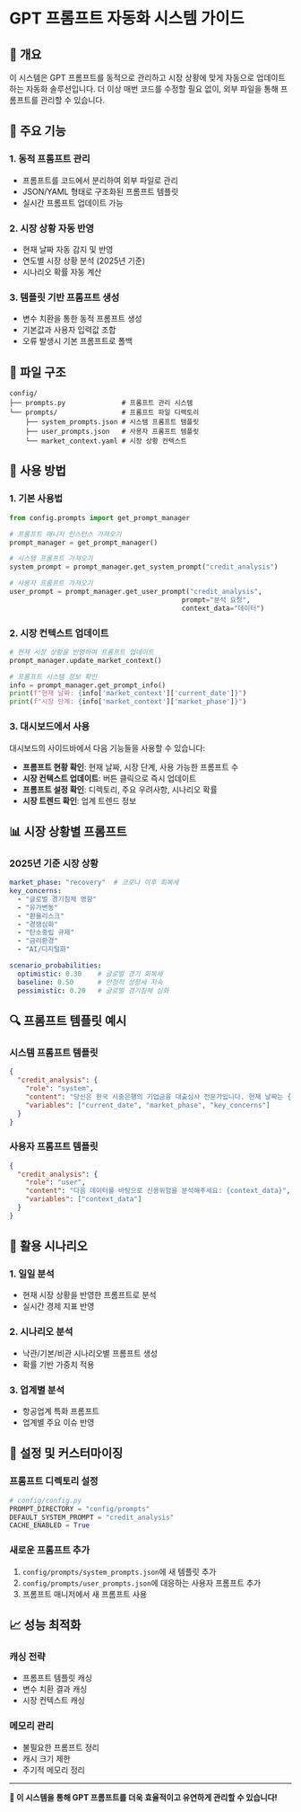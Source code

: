 # GPT 프롬프트 자동화 시스템 가이드

## 🎯 개요

이 시스템은 GPT 프롬프트를 동적으로 관리하고 시장 상황에 맞게 자동으로 업데이트하는 자동화 솔루션입니다. 더 이상 매번 코드를 수정할 필요 없이, 외부 파일을 통해 프롬프트를 관리할 수 있습니다.

## 🚀 주요 기능

### 1. **동적 프롬프트 관리**
- 프롬프트를 코드에서 분리하여 외부 파일로 관리
- JSON/YAML 형태로 구조화된 프롬프트 템플릿
- 실시간 프롬프트 업데이트 가능

### 2. **시장 상황 자동 반영**
- 현재 날짜 자동 감지 및 반영
- 연도별 시장 상황 분석 (2025년 기준)
- 시나리오 확률 자동 계산

### 3. **템플릿 기반 프롬프트 생성**
- 변수 치환을 통한 동적 프롬프트 생성
- 기본값과 사용자 입력값 조합
- 오류 발생시 기본 프롬프트로 폴백

## 📁 파일 구조

```
config/
├── prompts.py              # 프롬프트 관리 시스템
└── prompts/                # 프롬프트 파일 디렉토리
    ├── system_prompts.json # 시스템 프롬프트 템플릿
    ├── user_prompts.json   # 사용자 프롬프트 템플릿
    └── market_context.yaml # 시장 상황 컨텍스트
```

## 🔧 사용 방법

### 1. **기본 사용법**

```python
from config.prompts import get_prompt_manager

# 프롬프트 매니저 인스턴스 가져오기
prompt_manager = get_prompt_manager()

# 시스템 프롬프트 가져오기
system_prompt = prompt_manager.get_system_prompt("credit_analysis")

# 사용자 프롬프트 가져오기
user_prompt = prompt_manager.get_user_prompt("credit_analysis", 
                                           prompt="분석 요청", 
                                           context_data="데이터")
```

### 2. **시장 컨텍스트 업데이트**

```python
# 현재 시장 상황을 반영하여 프롬프트 업데이트
prompt_manager.update_market_context()

# 프롬프트 시스템 정보 확인
info = prompt_manager.get_prompt_info()
print(f"현재 날짜: {info['market_context']['current_date']}")
print(f"시장 단계: {info['market_context']['market_phase']}")
```

### 3. **대시보드에서 사용**

대시보드의 사이드바에서 다음 기능들을 사용할 수 있습니다:

- **프롬프트 현황 확인**: 현재 날짜, 시장 단계, 사용 가능한 프롬프트 수
- **시장 컨텍스트 업데이트**: 버튼 클릭으로 즉시 업데이트
- **프롬프트 설정 확인**: 디렉토리, 주요 우려사항, 시나리오 확률
- **시장 트렌드 확인**: 업계 트렌드 정보

## 📊 시장 상황별 프롬프트

### 2025년 기준 시장 상황

```yaml
market_phase: "recovery"  # 코로나 이후 회복세
key_concerns:
  - "글로벌 경기침체 영향"
  - "유가변동"
  - "환율리스크"
  - "경쟁심화"
  - "탄소중립 규제"
  - "금리환경"
  - "AI/디지털화"

scenario_probabilities:
  optimistic: 0.30    # 글로벌 경기 회복세
  baseline: 0.50      # 안정적 성장세 지속
  pessimistic: 0.20   # 글로벌 경기침체 심화
```

## 🔍 프롬프트 템플릿 예시

### 시스템 프롬프트 템플릿
```json
{
  "credit_analysis": {
    "role": "system",
    "content": "당신은 한국 시중은행의 기업금융 대출심사 전문가입니다. 현재 날짜는 {current_date}이며, 시장 상황은 {market_phase}입니다. 주요 우려사항: {key_concerns}",
    "variables": ["current_date", "market_phase", "key_concerns"]
  }
}
```

### 사용자 프롬프트 템플릿
```json
{
  "credit_analysis": {
    "role": "user",
    "content": "다음 데이터를 바탕으로 신용위험을 분석해주세요: {context_data}",
    "variables": ["context_data"]
  }
}
```

## 🎯 활용 시나리오

### 1. **일일 분석**
- 현재 시장 상황을 반영한 프롬프트로 분석
- 실시간 경제 지표 반영

### 2. **시나리오 분석**
- 낙관/기본/비관 시나리오별 프롬프트 생성
- 확률 기반 가중치 적용

### 3. **업계별 분석**
- 항공업계 특화 프롬프트
- 업계별 주요 이슈 반영

## 🔧 설정 및 커스터마이징

### 프롬프트 디렉토리 설정
```python
# config/config.py
PROMPT_DIRECTORY = "config/prompts"
DEFAULT_SYSTEM_PROMPT = "credit_analysis"
CACHE_ENABLED = True
```

### 새로운 프롬프트 추가
1. `config/prompts/system_prompts.json`에 새 템플릿 추가
2. `config/prompts/user_prompts.json`에 대응하는 사용자 프롬프트 추가
3. 프롬프트 매니저에서 새 프롬프트 사용

## 📈 성능 최적화

### 캐싱 전략
- 프롬프트 템플릿 캐싱
- 변수 치환 결과 캐싱
- 시장 컨텍스트 캐싱

### 메모리 관리
- 불필요한 프롬프트 정리
- 캐시 크기 제한
- 주기적 메모리 정리

---

**🤖 이 시스템을 통해 GPT 프롬프트를 더욱 효율적이고 유연하게 관리할 수 있습니다!** 